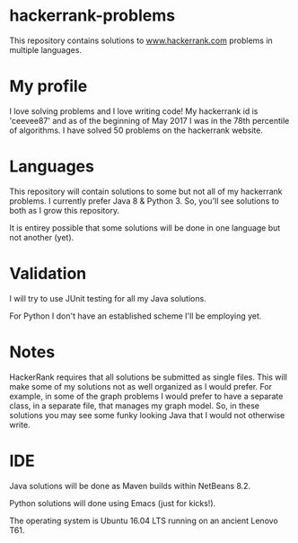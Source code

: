 # hackerrank-problems
This repository contains solutions to www.hackerrank.com problems in multiple languages.

# My profile
I love solving problems and I love writing code! My hackerrank id is 'ceevee87' and as of the beginning of May 2017 I was in the 78th percentile of algorithms. I have solved 50 problems on the hackerrank website.

# Languages
This repository will contain solutions to some but not all of my hackerrank problems. I currently prefer Java 8 & Python 3. So, you'll see solutions to both as I grow this repository.

It is entirey possible that some solutions will be done in one language but not another (yet).

# Validation
I will try to use JUnit testing for all my Java solutions. 

For Python I don't have an established scheme I'll be employing yet.

# Notes
HackerRank requires that all solutions be submitted as single files. This will make some of my solutions not as well organized as I would prefer. For example, in some of the graph problems I would prefer to have a separate class, in a separate file, that manages my graph model. So, in these solutions you may see some funky looking Java that I would not otherwise write.

# IDE
Java solutions will be done as Maven builds within NetBeans 8.2. 

Python solutions will done using Emacs (just for kicks!). 

The operating system is Ubuntu 16.04 LTS running on an ancient Lenovo T61.

